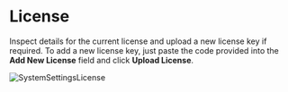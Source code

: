 # License

Inspect details for the current license and upload a new license key if required. To add a new
license key, just paste the code provided into the **Add New License** field and click **Upload
License**.

![SystemSettingsLicense](/img/product_docs/changetracker/changetracker/admin/settings/systemsettingslicense.webp)
